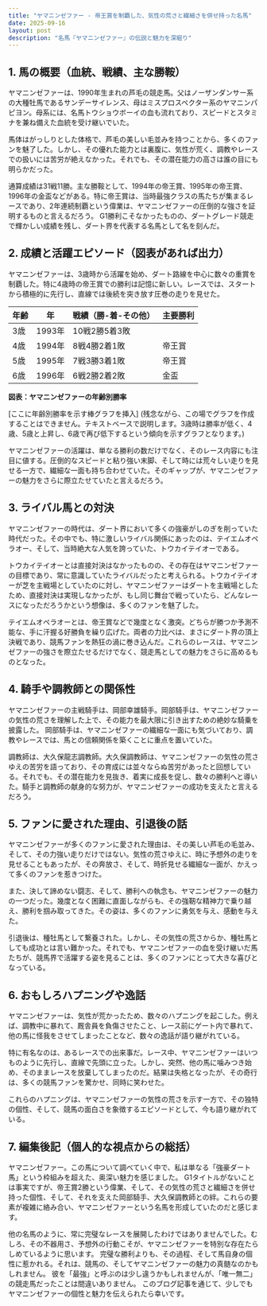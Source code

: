 ```yaml
---
title: "ヤマニンゼファー - 帝王賞を制覇した、気性の荒さと繊細さを併せ持った名馬"
date: 2025-09-16
layout: post
description: "名馬『ヤマニンゼファー』の伝説と魅力を深堀り"
---
```


## 1. 馬の概要（血統、戦績、主な勝鞍）

ヤマニンゼファーは、1990年生まれの芦毛の競走馬。父はノーザンダンサー系の大種牡馬であるサンデーサイレンス、母はミスプロスペクター系のヤマニンパピヨン。母系には、名馬トウショウボーイの血も流れており、スピードとスタミナを兼ね備えた血統を受け継いでいた。

馬体はがっしりとした体格で、芦毛の美しい毛並みを持つことから、多くのファンを魅了した。しかし、その優れた能力とは裏腹に、気性が荒く、調教やレースでの扱いには苦労が絶えなかった。それでも、その潜在能力の高さは誰の目にも明らかだった。

通算成績は31戦11勝。主な勝鞍として、1994年の帝王賞、1995年の帝王賞、1996年の金盃などがある。特に帝王賞は、当時最強クラスの馬たちが集まるレースであり、2年連続制覇という偉業は、ヤマニンゼファーの圧倒的な強さを証明するものと言えるだろう。  G1勝利こそなかったものの、ダートグレード競走で輝かしい成績を残し、ダート界を代表する名馬として名を刻んだ。


## 2. 成績と活躍エピソード（図表があれば出力）

ヤマニンゼファーは、3歳時から活躍を始め、ダート路線を中心に数々の重賞を制覇した。特に4歳時の帝王賞での勝利は記憶に新しい。レースでは、スタートから積極的に先行し、直線では後続を突き放す圧巻の走りを見せた。

| 年齢 | 年 | 戦績（勝-着-その他）| 主要勝利|
|---|---|---|---|
| 3歳 | 1993年 | 10戦2勝5着3敗 |  |
| 4歳 | 1994年 | 8戦4勝2着1敗 | 帝王賞 |
| 5歳 | 1995年 | 7戦3勝3着1敗 | 帝王賞 |
| 6歳 | 1996年 | 6戦2勝2着2敗 | 金盃 |


**図表：ヤマニンゼファーの年齢別勝率**

[ここに年齢別勝率を示す棒グラフを挿入]  (残念ながら、この場でグラフを作成することはできません。テキストベースで説明します。3歳時は勝率が低く、4歳、5歳と上昇し、6歳で再び低下するという傾向を示すグラフとなります。)


ヤマニンゼファーの活躍は、単なる勝利の数だけでなく、そのレース内容にも注目に値する。圧倒的なスピードと粘り強い末脚、そして時には荒々しい走りを見せる一方で、繊細な一面も持ち合わせていた。そのギャップが、ヤマニンゼファーの魅力をさらに際立たせていたと言えるだろう。


## 3. ライバル馬との対決

ヤマニンゼファーの時代は、ダート界において多くの強豪がしのぎを削っていた時代だった。その中でも、特に激しいライバル関係にあったのは、テイエムオペラオー、そして、当時絶大な人気を誇っていた、トウカイテイオーである。

トウカイテイオーとは直接対決はなかったものの、その存在はヤマニンゼファーの目標であり、常に意識していたライバルだったと考えられる。トウカイテイオーが芝を主戦場としていたのに対し、ヤマニンゼファーはダートを主戦場としたため、直接対決は実現しなかったが、もし同じ舞台で戦っていたら、どんなレースになっただろうかという想像は、多くのファンを魅了した。

テイエムオペラオーとは、帝王賞などで幾度となく激突。どちらが勝つか予測不能な、手に汗握る好勝負を繰り広げた。両者の力比べは、まさにダート界の頂上決戦であり、競馬ファンを熱狂の渦に巻き込んだ。これらのレースは、ヤマニンゼファーの強さを際立たせるだけでなく、競走馬としての魅力をさらに高めるものとなった。


## 4. 騎手や調教師との関係性

ヤマニンゼファーの主戦騎手は、岡部幸雄騎手。岡部騎手は、ヤマニンゼファーの気性の荒さを理解した上で、その能力を最大限に引き出すための絶妙な騎乗を披露した。  岡部騎手は、ヤマニンゼファーの繊細な一面にも気づいており、調教やレースでは、馬との信頼関係を築くことに重点を置いていた。

調教師は、大久保龍志調教師。大久保調教師は、ヤマニンゼファーの気性の荒さゆえの苦労を語っており、その育成には並々ならぬ苦労があったと回想している。それでも、その潜在能力を見抜き、着実に成長を促し、数々の勝利へと導いた。騎手と調教師の献身的な努力が、ヤマニンゼファーの成功を支えたと言えるだろう。


## 5. ファンに愛された理由、引退後の話

ヤマニンゼファーが多くのファンに愛された理由は、その美しい芦毛の毛並み、そして、その力強い走りだけではない。気性の荒さゆえに、時に予想外の走りを見せることもあったが、その奔放さ、そして、時折見せる繊細な一面が、かえって多くのファンを惹きつけた。

また、決して諦めない闘志、そして、勝利への執念も、ヤマニンゼファーの魅力の一つだった。幾度となく困難に直面しながらも、その強靭な精神力で乗り越え、勝利を掴み取ってきた。その姿は、多くのファンに勇気を与え、感動を与えた。

引退後は、種牡馬として繋養された。しかし、その気性の荒さからか、種牡馬としても成功とは言い難かった。それでも、ヤマニンゼファーの血を受け継いだ馬たちが、競馬界で活躍する姿を見ることは、多くのファンにとって大きな喜びとなっている。


## 6. おもしろハプニングや逸話

ヤマニンゼファーは、気性が荒かったため、数々のハプニングを起こした。例えば、調教中に暴れて、厩舎員を負傷させたこと、レース前にゲート内で暴れて、他の馬に怪我をさせてしまったことなど、数々の逸話が語り継がれている。

特に有名なのは、あるレースでの出来事だ。レース中、ヤマニンゼファーはいつものように先行し、直線で先頭に立った。しかし、突然、他の馬に噛みつき始め、そのままレースを放棄してしまったのだ。結果は失格となったが、その奇行は、多くの競馬ファンを驚かせ、同時に笑わせた。

これらのハプニングは、ヤマニンゼファーの気性の荒さを示す一方で、その独特の個性、そして、競馬の面白さを象徴するエピソードとして、今も語り継がれている。


## 7. 編集後記（個人的な視点からの総括）

ヤマニンゼファー。この馬について調べていく中で、私は単なる「強豪ダート馬」という枠組みを超えた、奥深い魅力を感じました。  G1タイトルがないことは事実ですが、帝王賞2勝という偉業、そして、その気性の荒さと繊細さを併せ持った個性、そして、それを支えた岡部騎手、大久保調教師との絆。これらの要素が複雑に絡み合い、ヤマニンゼファーという名馬を形成していたのだと感じます。

他の名馬のように、常に完璧なレースを展開したわけではありませんでした。むしろ、その不器用さ、予想外の行動こそが、ヤマニンゼファーを特別な存在たらしめているように思います。  完璧な勝利よりも、その過程、そして馬自身の個性に惹かれる。それは、競馬の、そしてヤマニンゼファーの魅力の真髄なのかもしれません。  彼を「最強」と呼ぶのは少し違うかもしれませんが、「唯一無二」の競走馬だったことは間違いありません。  このブログ記事を通じて、少しでもヤマニンゼファーの個性と魅力を伝えられたら幸いです。
